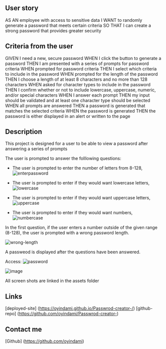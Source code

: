 ## User story

AS AN employee with access to sensitive data
I WANT to randomly generate a password that meets certain criteria
SO THAT I can create a strong password that provides greater security

## Criteria from the user

GIVEN I need a new, secure password
WHEN I click the button to generate a password
THEN I am presented with a series of prompts for password criteria
WHEN prompted for password criteria
THEN I select which criteria to include in the password
WHEN prompted for the length of the password
THEN I choose a length of at least 8 characters and no more than 128 characters
WHEN asked for character types to include in the password
THEN I confirm whether or not to include lowercase, uppercase, numeric, and/or special characters
WHEN I answer each prompt
THEN my input should be validated and at least one character type should be selected
WHEN all prompts are answered
THEN a password is generated that matches the selected criteria
WHEN the password is generated
THEN the password is either displayed in an alert or written to the page

## Description

This project is designed for a user to be able to view a password after answering a series of prompts

The user is prompted to answer the folllowing questions:

- The user is prompted to enter the number of letters from 8-128,
  ![enterpassword](../Password-creator-Javascript/Assets/enter.password.png)

- The user is prompted to enter if they would want lowercase letters,
  ![lowercase](../Password-creator-Javascript/Assets/req.lowercase.png)

- The user is prompted to enter if they would want uppercase letters,
  ![uppercase](../Password-creator-Javascript/Assets/req.lowercase.png)

- The user is prompted to enter if they would want numbers,
  ![numbercase](../Password-creator-Javascript/Assets/req.numbers.png)

In the first question, if the user enters a number outside of the given range (8-128), the user is prompted with a wrong password length.

![wrong-length](../Password-creator-Javascript/Assets/wrongpasswordlength.png)

A passweod is displayed after the questions have been answered.

Access:
![password](../Password-creator-Javascript/Assets/password.png)

![image](https://user-images.githubusercontent.com/89395824/151697774-9376a98d-4135-4590-9e6a-75f1f7092cd2.png)

All screen shots are linked in the assets folder


## Links
[deployed-site] (https://oyindami.github.io/Passwrod-creator-/)
[github-repo] (https://github.com/oyindami/Passwrod-creator-)

## Contact me

[Github] (https://github.com/oyindami)
